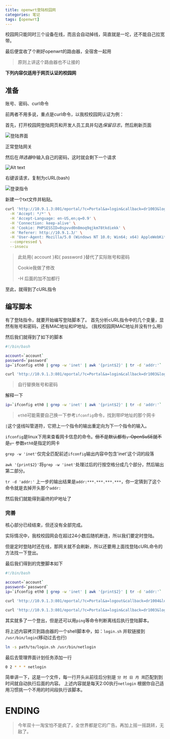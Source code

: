 ```yaml
---
title: openwrt登陆校园网
categories: 笔记
tags: [openwrt]
---
```


校园网只能同时三个设备在线，而且会自动掉线，简直就是一坨，还不能自己拉宽带。

最后便宜收了个刷好openwrt的路由器，全宿舍一起用

> 原则上讲这个路由器也不让接的

**下列内容仅适用于网页认证的校园网**

## 准备

账号、密码、curl命令

前两者不用多说，重点是curl命令，以我校校园网认证为例：

首先，打开校园网登陆网页和开发人员工具并勾选*保留日志*，然后刷新页面

![登陆界面](https://z1.ax1x.com/2023/11/10/pi8Y8oj.png)

正常登陆网关

然后在*筛选器*中输入自己的密码，这时就会剩下一个请求

![Alt text](https://z1.ax1x.com/2023/11/10/pi8YfOO.png)

右键该请求，复制为cURL(bash)

![登录指令](https://z1.ax1x.com/2023/11/10/pi8YW6K.png)

新建一个txt文件并粘贴。

```bash
curl 'http://10.9.1.3:801/eportal/?c=Portal&a=login&callback=dr1003&login_method=1&user_account=%2Cb%2C{ account }%40ctc&user_password={ password }.&wlan_user_ip=10.70.66.167&wlan_user_ipv6=&wlan_user_mac=000000000000&wlan_ac_ip=&wlan_ac_name=&jsVersion=3.3.3&v=4926' \
  -H 'Accept: */*' \
  -H 'Accept-Language: en-US,en;q=0.9' \
  -H 'Connection: keep-alive' \
  -H 'Cookie: PHPSESSID=0spvvd0n8moq9qjkm78tkdiekk' \
  -H 'Referer: http://10.9.1.3/' \
  -H 'User-Agent: Mozilla/5.0 (Windows NT 10.0; Win64; x64) AppleWebKit/537.36 (KHTML, like Gecko) Chrome/119.0.0.0 Safari/537.36 Edg/119.0.0.0' \
  --compressed \
  --insecu

```

> 此处用{ account }和{ password }替代了实际账号和密码
> 
> Cookie我做了修改
>
> -H 后面的加不加都行

至此，就得到了cURL指令

## 编写脚本
有了登陆指令，就要开始编写登陆脚本了。
首先分析cURL指令中的几个变量，显然有账号和密码，还有MAC地址和IP地址。
(我校校园网MAC地址并没有什么用)

然后我们就得到了如下的脚本

```bash
#!/bin/bash

account=`account`
password=`password`
ip=`ifconfig eth0 | grep -w 'inet' | awk '{print$2}' | tr -d 'addr:'`

curl 'http://10.9.1.3:801/eportal/?c=Portal&a=login&callback=dr1003&login_method=1&user_account=%2C0%2C'${account}'%40ctc&user_password='${password}'6&wlan_user_ip='${ip}'&wlan_user_ipv6=&wlan_user_mac=000000000000&wlan_ac_ip=&wlan_ac_name=&jsVersion=3.3.3&v=2267'
```

> 自行替换账号和密码

解释一下
```bash
ip=`ifconfig eth0 | grep -w 'inet' | awk '{print$2}' | tr -d 'addr:'`
```
> `eth0`可能需要自己换一下参考`ifconfig`命令，找到带IP地址的那个网卡

`|`这个竖线叫管道符，它把上一个指令的输出重定向为下一个指令的输入。

`ifconfig`是linux下用来查看网卡信息的命令。~~但不是默认都有，OpenSuSE就不是。~~
参数`eth0`是指定的网卡

`grep -w 'inet'`仅完全匹配前述`ifconfig`输出内容中包含'inet'这个词的段落

`awk '{print$2}'`将`grep -w 'inet'`处理过后的行按空格分成几个部分，然后输出第二部分。

`tr -d 'addr:'` 上一步的输出结果是`addr:***.***.***.***`，你一定猜到了这个命令就是去掉开头那个`addr:`

然后我们就能得到最终的IP地址了

### 完善

核心部分已经结束，但还没有全部完成。

实际情况中，我校校园网会在超过24小数后随机断连，所以我们要定时登陆。

但是定时登陆时还在线，那网关就不会刷新，所以还要用上面找登陆cURL命令的方法找一下登出。

最后我们得到的完整脚本如下


```bash
#!/bin/bash

account=`account`
password=`password`
ip=`ifconfig eth0 | grep -w 'inet' | awk '{print$2}' | tr -d 'addr:'`

curl 'http://10.9.1.3:801/eportal/?c=Portal&a=logout&callback=dr1004&login_method=1&user_account=drcom&user_password=123&ac_logout=1&register_mode=1&wlan_user_ip='${ip}'&wlan_user_ipv6=&wlan_vlan_id=1&wlan_user_mac=000000000000&wlan_ac_ip=&wlan_ac_name=&jsVersion=3.3.3&v=9404'

curl 'http://10.9.1.3:801/eportal/?c=Portal&a=login&callback=dr1003&login_method=1&user_account=%2C0%2C'${account}'%40ctc&user_password='${password}'6&wlan_user_ip='${ip}'&wlan_user_ipv6=&wlan_user_mac=000000000000&wlan_ac_ip=&wlan_ac_name=&jsVersion=3.3.3&v=2267'
```

其实就多了一个登出，但是还可以用`ping`等命令判断离线后执行登陆脚本。

将上述内容拷贝到路由器的一个shell脚本中，如：`login.sh`
并软链接到 `/usr/bin/login`(移动过去也行)
```bash
ln -s path/to/login.sh /usr/bin/netlogin
```

最后去管理界面计划任务添加一行

```bash
0 2 * * * netlogin
```

简单讲一下，这是一个文件，每一行开头从前往后分别是
`分 时 日 月 周`匹配到到时间就自动执行后面的内容。
上述内容就是每天2:00执行`netlogin`
根据你自己适用习惯挑一个不用的时间段执行该脚本。

# ENDING

> 今年双十一淘宝怕不是疯了，全世界都是它的广告。再加上摇一摇跳转，无敌了。
